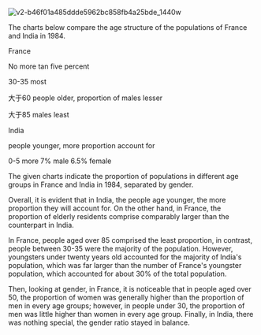 ![v2-b46f01a485ddde5962bc858fb4a25bde_1440w](https://pic3.zhimg.com/80/v2-b46f01a485ddde5962bc858fb4a25bde_1440w.webp)

The charts below compare the age structure of the populations of France and India in 1984.

France

No more tan five percent

30-35 most

大于60 people older, proportion of males lesser

大于85 males least

India

people younger, more proportion account for

0-5 more 7% male 6.5% female

The given charts indicate the proportion of populations in different age groups in France and India in 1984, separated by gender.

Overall, it is evident that in India, the people age younger, the more proportion they will account for. On the other hand, in France, the proportion of elderly residents comprise comparably larger than the counterpart in India.

In France, people aged over 85 comprised the least proportion, in contrast, people between 30-35 were the majority of the population. However, youngsters under twenty years old accounted for the majority of India's population, which was far larger than the number of France's youngster population, which accounted for about 30% of the total population.

Then, looking at gender, in France, it is noticeable that in people aged over 50, the proportion of women was generally higher than the proportion of men in every age groups; however, in people under 30, the proportion of men was little higher than women in every age group. Finally, in India, there was nothing special, the gender ratio stayed in balance.

